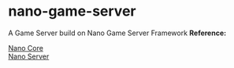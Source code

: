 # nano-game-server
A Game Server build on Nano Game Server Framework
**Reference:**

[Nano Core](https://github.com/lonng/nano)
<br/>
[Nano Server](https://github.com/lonng/nanoserver)
